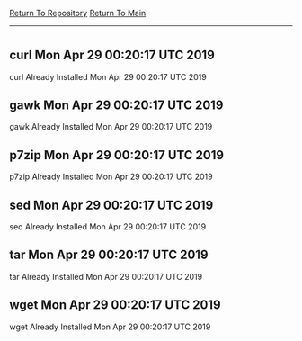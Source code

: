 [Return To Repository](https://github.com/deathbybandaid/piholeparser/)
[Return To Main](https://github.com/deathbybandaid/piholeparser/blob/master/RecentRunLogs/Mainlog.md)
____________________________________
# 
## curl Mon Apr 29 00:20:17 UTC 2019
curl Already Installed Mon Apr 29 00:20:17 UTC 2019
## gawk Mon Apr 29 00:20:17 UTC 2019
gawk Already Installed Mon Apr 29 00:20:17 UTC 2019
## p7zip Mon Apr 29 00:20:17 UTC 2019
p7zip Already Installed Mon Apr 29 00:20:17 UTC 2019
## sed Mon Apr 29 00:20:17 UTC 2019
sed Already Installed Mon Apr 29 00:20:17 UTC 2019
## tar Mon Apr 29 00:20:17 UTC 2019
tar Already Installed Mon Apr 29 00:20:17 UTC 2019
## wget Mon Apr 29 00:20:17 UTC 2019
wget Already Installed Mon Apr 29 00:20:17 UTC 2019
